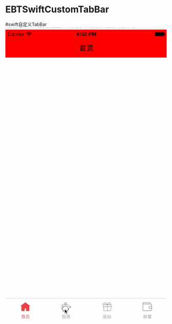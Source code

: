 # EBTSwiftCustomTabBar
#swift自定义TabBar
![Image](https://github.com/KBvsMJ/EBTSwiftCustomTabBar/blob/master/demo/1.gif)
